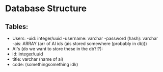 # Database Structure

## Tables:
- Users:
 -uid: integer/uuid
 -username: varchar
 -password (hash): varchar
 -ais: ARRAY (arr of AI ids (ais stored somewhere (probably in db)))
- AI's (do we want to store these in the db?!?):
 - id: integer/uuid
 - title: varchar (name of ai)
 - code: (somethingsomething idk)